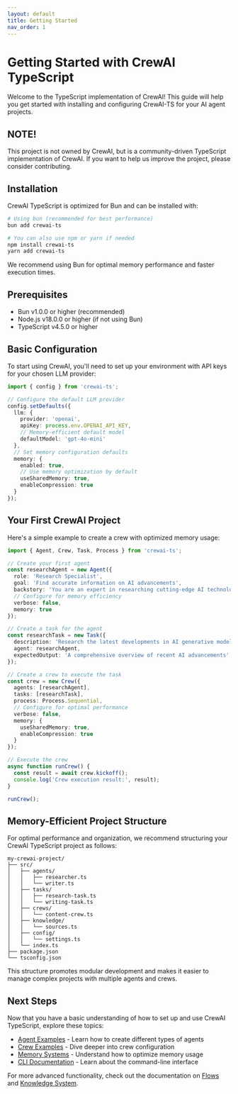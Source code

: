 ```yaml
---
layout: default
title: Getting Started
nav_order: 1
---
```


# Getting Started with CrewAI TypeScript

Welcome to the TypeScript implementation of CrewAI! This guide will help you get started with installing and configuring CrewAI-TS for your AI agent projects.

## NOTE!

This project is not owned by CrewAI, but is a community-driven TypeScript implementation of CrewAI. If you want to help us improve the project, please consider contributing.

## Installation

CrewAI TypeScript is optimized for Bun and can be installed with:

```bash
# Using bun (recommended for best performance)
bun add crewai-ts

# You can also use npm or yarn if needed
npm install crewai-ts
yarn add crewai-ts
```

We recommend using Bun for optimal memory performance and faster execution times.

## Prerequisites

- Bun v1.0.0 or higher (recommended)
- Node.js v18.0.0 or higher (if not using Bun)
- TypeScript v4.5.0 or higher

## Basic Configuration

To start using CrewAI, you'll need to set up your environment with API keys for your chosen LLM provider:

```typescript
import { config } from 'crewai-ts';

// Configure the default LLM provider
config.setDefaults({
  llm: {
    provider: 'openai',
    apiKey: process.env.OPENAI_API_KEY,
    // Memory-efficient default model
    defaultModel: 'gpt-4o-mini'
  },
  // Set memory configuration defaults
  memory: {
    enabled: true,
    // Use memory optimization by default
    useSharedMemory: true,
    enableCompression: true
  }
});
```

## Your First CrewAI Project

Here's a simple example to create a crew with optimized memory usage:

```typescript
import { Agent, Crew, Task, Process } from 'crewai-ts';

// Create your first agent
const researchAgent = new Agent({
  role: 'Research Specialist',
  goal: 'Find accurate information on AI advancements',
  backstory: 'You are an expert in researching cutting-edge AI technologies.',
  // Configure for memory efficiency
  verbose: false,
  memory: true
});

// Create a task for the agent
const researchTask = new Task({
  description: 'Research the latest developments in AI generative models',
  agent: researchAgent,
  expectedOutput: 'A comprehensive overview of recent AI advancements'
});

// Create a crew to execute the task
const crew = new Crew({
  agents: [researchAgent],
  tasks: [researchTask],
  process: Process.Sequential,
  // Configure for optimal performance
  verbose: false,
  memory: {
    useSharedMemory: true,
    enableCompression: true
  }
});

// Execute the crew
async function runCrew() {
  const result = await crew.kickoff();
  console.log('Crew execution result:', result);
}

runCrew();
```

## Memory-Efficient Project Structure

For optimal performance and organization, we recommend structuring your CrewAI TypeScript project as follows:

```
my-crewai-project/
├── src/
│   ├── agents/
│   │   ├── researcher.ts
│   │   └── writer.ts
│   ├── tasks/
│   │   ├── research-task.ts
│   │   └── writing-task.ts
│   ├── crews/
│   │   └── content-crew.ts
│   ├── knowledge/
│   │   └── sources.ts
│   ├── config/
│   │   └── settings.ts
│   └── index.ts
├── package.json
└── tsconfig.json
```

This structure promotes modular development and makes it easier to manage complex projects with multiple agents and crews.

## Next Steps

Now that you have a basic understanding of how to set up and use CrewAI TypeScript, explore these topics:

- [Agent Examples](agents-examples.html) - Learn how to create different types of agents
- [Crew Examples](crews-examples.html) - Dive deeper into crew configuration
- [Memory Systems](memory-systems.html) - Understand how to optimize memory usage
- [CLI Documentation](cli.html) - Learn about the command-line interface

For more advanced functionality, check out the documentation on [Flows](flows.html) and [Knowledge System](knowledge-system.html).
